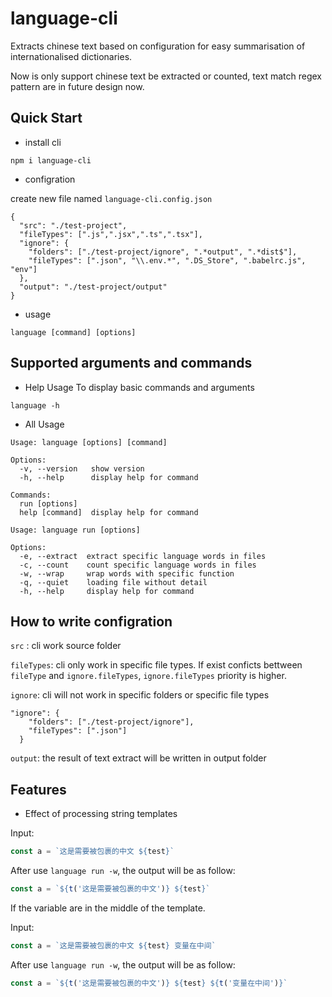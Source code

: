 # language-cli

Extracts chinese text based on configuration for easy summarisation of internationalised dictionaries.

Now is only support chinese text be extracted or counted, text match regex pattern are in future design now.


## Quick Start

- install cli
```
npm i language-cli
```

- configration

create new file named ```language-cli.config.json```

```
{
  "src": "./test-project",
  "fileTypes": [".js",".jsx",".ts",".tsx"],
  "ignore": {
    "folders": ["./test-project/ignore", ".*output", ".*dist$"],
    "fileTypes": [".json", "\\.env.*", ".DS_Store", ".babelrc.js", "env"]
  },
  "output": "./test-project/output"
}
```

- usage

```
language [command] [options]
```


## Supported arguments and commands

- Help Usage
To display basic commands and arguments
```
language -h
```

- All Usage

```
Usage: language [options] [command]

Options:
  -v, --version   show version
  -h, --help      display help for command

Commands:
  run [options]
  help [command]  display help for command
```

```
Usage: language run [options]

Options:
  -e, --extract  extract specific language words in files
  -c, --count    count specific language words in files
  -w, --wrap     wrap words with specific function
  -q, --quiet    loading file without detail
  -h, --help     display help for command
```


## How to write configration

```src``` : cli work source folder

```fileTypes```: cli only work in specific file types.
If exist conficts bettween ```fileType``` and ```ignore.fileTypes```, ```ignore.fileTypes``` priority is higher.

```ignore```: cli will not work in specific folders or specific file types
```
"ignore": {
    "folders": ["./test-project/ignore"],
    "fileTypes": [".json"]
  }
```

```output```: the result of text extract will be written in output folder

## Features

- Effect of processing string templates

Input:
```js
const a = `这是需要被包裹的中文 ${test}`
```
After use <code>language run -w</code>, the output will be as follow:
```js
const a = `${t('这是需要被包裹的中文')} ${test}`
```

If the variable are in the middle of the template.

Input:
```js
const a = `这是需要被包裹的中文 ${test} 变量在中间`
```
After use <code>language run -w</code>, the output will be as follow:
```js
const a = `${t('这是需要被包裹的中文')} ${test} ${t('变量在中间')}`
```